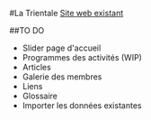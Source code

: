 #La Trientale
[Site web existant](http://www.latrientale-cnb.be/welcome/index.php)

##TO DO
* Slider page d'accueil
* Programmes des activités (WIP)
* Articles
* Galerie des membres
* Liens
* Glossaire
* Importer les données existantes